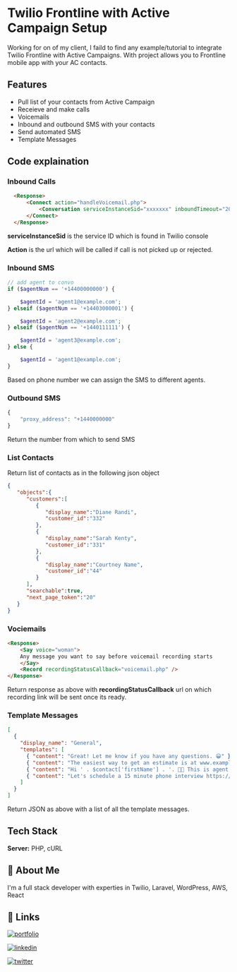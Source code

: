 
# Twilio Frontline with Active Campaign Setup

Working for on of my client, I faild to find any example/tutorial to integrate Twilio Frontline with Active Campaigns. With project allows you to Frontline mobile app with your AC contacts.


## Features

- Pull list of your contacts from Active Campaign
- Receieve and make calls
- Voicemails
- Inbound and outbound SMS with your contacts
- Send automated SMS
- Template Messages


## Code explaination

### Inbound Calls

```html
  <Response>
      <Connect action="handleVoicemail.php">
          <Conversation serviceInstanceSid="xxxxxxx" inboundTimeout="20"/>
      </Connect>
  </Response>
```

**serviceInstanceSid** is the service ID which is found in Twilio console

**Action** is the url which will be called if call is not picked up or rejected.

### Inbound SMS

```php
// add agent to convo
if ($agentNum == '+14400000000') {

    $agentId = 'agent1@example.com';
} elseif ($agentNum == '+14403000001') {

    $agentId = 'agent2@example.com';
} elseif ($agentNum == '+1440111111') {

    $agentId = 'agent3@example.com';
} else {

    $agentId = 'agent1@example.com';
}
```
Based on phone number we can assign the SMS to different agents.

### Outbound SMS

```php
{
    "proxy_address": "+1440000000"
}
```
Return the number from which to send SMS

### List Contacts
Return list of contacts as in the following json object
```json
{
   "objects":{
      "customers":[
         {
            "display_name":"Diane Randi",
            "customer_id":"332"
         },
         {
            "display_name":"Sarah Kenty",
            "customer_id":"331"
         },
         {
            "display_name":"Courtney Name",
            "customer_id":"44"
         }
      ],
      "searchable":true,
      "next_page_token":"20"
   }
}
```

### Vociemails
```html
<Response>
    <Say voice="woman">
    Any message you want to say before voicemail recording starts
    </Say>
    <Record recordingStatusCallback="voicemail.php" />
</Response>
```
Return response as above with **recordingStatusCallback** url on which recording link will be sent once its ready.

### Template Messages
```json
[
  {
    "display_name": "General",
    "templates": [
      { "content": "Great! Let me know if you have any questions. 😀" },
      { "content": "The easiest way to get an estimate is at www.example.com" },
      { "content": "Hi ' . $contact['firstName'] . '. 👋🏻 This is agent one. Do you have any questions about your service estimate?" },
      { "content": "Let's schedule a 15 minute phone interview https://calendly.com/xxxxx/15-minute-phone-interview 😀" },
    ]
  }
]
```
Return JSON as above with a list of all the template messages.



## Tech Stack

**Server:** PHP, cURL


## 🚀 About Me
I'm a full stack developer with experties in Twilio, Laravel, WordPress, AWS, React


## 🔗 Links
[![portfolio](https://img.shields.io/badge/my_portfolio-000?style=for-the-badge&logo=ko-fi&logoColor=white)](https://it.haq.life/)

[![linkedin](https://img.shields.io/badge/linkedin-0A66C2?style=for-the-badge&logo=linkedin&logoColor=white)](https://www.linkedin.com/in/abdulhaq0)

[![twitter](https://img.shields.io/badge/twitter-1DA1F2?style=for-the-badge&logo=twitter&logoColor=white)](https://twitter.com/AbdulHaqLife)

